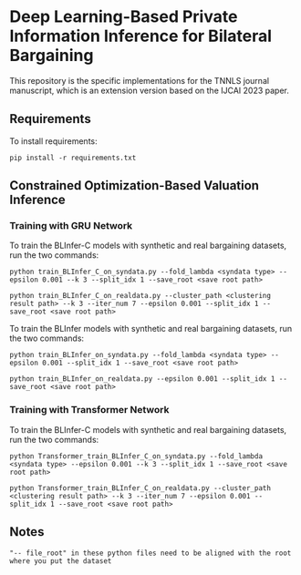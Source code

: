# Deep Learning-Based Private Information Inference for Bilateral Bargaining 

This repository is the specific implementations for the TNNLS journal manuscript, which is an extension version based on the  IJCAI 2023 paper.

## Requirements

To install requirements:

```setup
pip install -r requirements.txt
```

## Constrained Optimization-Based Valuation Inference

### Training with GRU  Network

To train the BLInfer-C models with synthetic and real bargaining datasets, run the two commands:
```train
python train_BLInfer_C_on_syndata.py --fold_lambda <syndata type> --epsilon 0.001 --k 3 --split_idx 1 --save_root <save root path>
```

```train
python train_BLInfer_C_on_realdata.py --cluster_path <clustering result path> --k 3 --iter_num 7 --epsilon 0.001 --split_idx 1 --save_root <save root path>
```

To train the BLInfer models with synthetic and real bargaining datasets, run the two commands:

```train
python train_BLInfer_on_syndata.py --fold_lambda <syndata type> --epsilon 0.001 --split_idx 1 --save_root <save root path>
```

```train
python train_BLInfer_on_realdata.py --epsilon 0.001 --split_idx 1 --save_root <save root path>
```


### Training with Transformer Network

To train the BLInfer-C models with synthetic and real bargaining datasets, run the two commands:

```train
python Transformer_train_BLInfer_C_on_syndata.py --fold_lambda <syndata type> --epsilon 0.001 --k 3 --split_idx 1 --save_root <save root path>
```

```train
python Transformer_train_BLInfer_C_on_realdata.py --cluster_path <clustering result path> --k 3 --iter_num 7 --epsilon 0.001 --split_idx 1 --save_root <save root path>
```

## Notes
```Note-1
"-- file_root" in these python files need to be aligned with the root where you put the dataset
```
